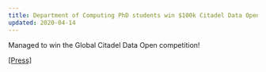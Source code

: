 ```yaml
---
title: Department of Computing PhD students win $100k Citadel Data Open Grand Prize
updated: 2020-04-14
---
```


Managed to win the Global Citadel Data Open competition!

[[Press]](https://www.imperial.ac.uk/news/196833/department-computing-phd-students-100k-citadel/)